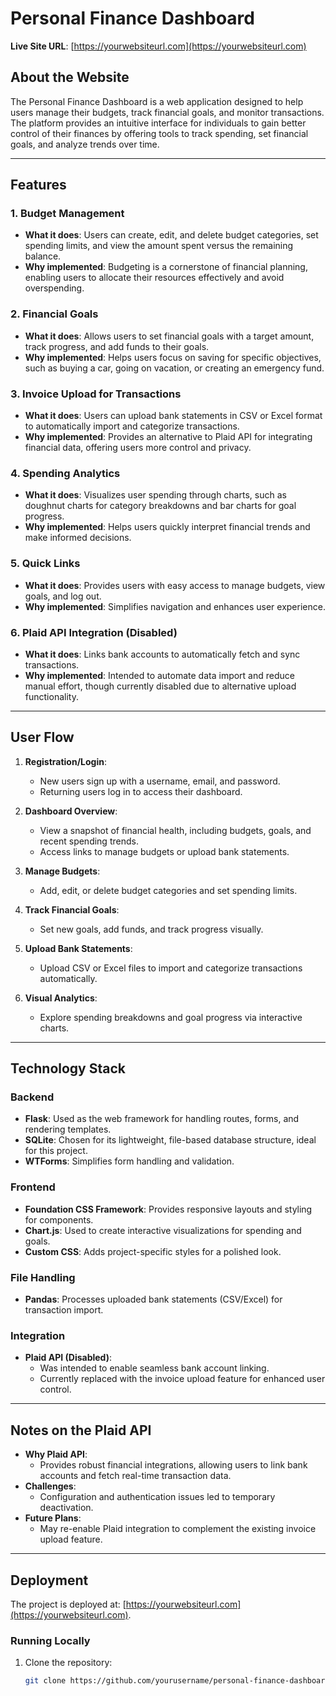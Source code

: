 # **Personal Finance Dashboard**

**Live Site URL**: [https://yourwebsiteurl.com](https://yourwebsiteurl.com)

## **About the Website**

The Personal Finance Dashboard is a web application designed to help users manage their budgets, track financial goals, and monitor transactions. The platform provides an intuitive interface for individuals to gain better control of their finances by offering tools to track spending, set financial goals, and analyze trends over time.

---

## **Features**

### **1. Budget Management**
- **What it does**: Users can create, edit, and delete budget categories, set spending limits, and view the amount spent versus the remaining balance.
- **Why implemented**: Budgeting is a cornerstone of financial planning, enabling users to allocate their resources effectively and avoid overspending.

### **2. Financial Goals**
- **What it does**: Allows users to set financial goals with a target amount, track progress, and add funds to their goals.
- **Why implemented**: Helps users focus on saving for specific objectives, such as buying a car, going on vacation, or creating an emergency fund.

### **3. Invoice Upload for Transactions**
- **What it does**: Users can upload bank statements in CSV or Excel format to automatically import and categorize transactions.
- **Why implemented**: Provides an alternative to Plaid API for integrating financial data, offering users more control and privacy.

### **4. Spending Analytics**
- **What it does**: Visualizes user spending through charts, such as doughnut charts for category breakdowns and bar charts for goal progress.
- **Why implemented**: Helps users quickly interpret financial trends and make informed decisions.

### **5. Quick Links**
- **What it does**: Provides users with easy access to manage budgets, view goals, and log out.
- **Why implemented**: Simplifies navigation and enhances user experience.

### **6. Plaid API Integration (Disabled)**
- **What it does**: Links bank accounts to automatically fetch and sync transactions.
- **Why implemented**: Intended to automate data import and reduce manual effort, though currently disabled due to alternative upload functionality.

---

## **User Flow**

1. **Registration/Login**:
   - New users sign up with a username, email, and password.
   - Returning users log in to access their dashboard.

2. **Dashboard Overview**:
   - View a snapshot of financial health, including budgets, goals, and recent spending trends.
   - Access links to manage budgets or upload bank statements.

3. **Manage Budgets**:
   - Add, edit, or delete budget categories and set spending limits.

4. **Track Financial Goals**:
   - Set new goals, add funds, and track progress visually.

5. **Upload Bank Statements**:
   - Upload CSV or Excel files to import and categorize transactions automatically.

6. **Visual Analytics**:
   - Explore spending breakdowns and goal progress via interactive charts.

---

## **Technology Stack**

### **Backend**
- **Flask**: Used as the web framework for handling routes, forms, and rendering templates.
- **SQLite**: Chosen for its lightweight, file-based database structure, ideal for this project.
- **WTForms**: Simplifies form handling and validation.

### **Frontend**
- **Foundation CSS Framework**: Provides responsive layouts and styling for components.
- **Chart.js**: Used to create interactive visualizations for spending and goals.
- **Custom CSS**: Adds project-specific styles for a polished look.

### **File Handling**
- **Pandas**: Processes uploaded bank statements (CSV/Excel) for transaction import.

### **Integration**
- **Plaid API (Disabled)**:
  - Was intended to enable seamless bank account linking.
  - Currently replaced with the invoice upload feature for enhanced user control.

---

## **Notes on the Plaid API**

- **Why Plaid API**:
  - Provides robust financial integrations, allowing users to link bank accounts and fetch real-time transaction data.
- **Challenges**:
  - Configuration and authentication issues led to temporary deactivation.
- **Future Plans**:
  - May re-enable Plaid integration to complement the existing invoice upload feature.

---

## **Deployment**

The project is deployed at: [https://yourwebsiteurl.com](https://yourwebsiteurl.com).

### **Running Locally**

1. Clone the repository:
   ```bash
   git clone https://github.com/yourusername/personal-finance-dashboard.git
